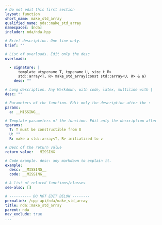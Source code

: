 ```yaml
---
# Do not edit this first section
layout: function
short_name: make_std_array
qualified_name: nda::make_std_array
namespaces: [nda]
includer: nda/nda.hpp

# Brief description. One line only.
brief: ""

# List of overloads. Edit only the desc
overloads:

  - signature: |
      template <typename T, typename U, size_t R>
      std::array<T, R> make_std_array(const std::array<U, R> & a)
    desc: ""

# Long description. Any Markdown, with code, latex, multiline with |
desc: ""

# Parameters of the function. Edit only the description after the :
params:
  a: __MISSING__

# Template parameters of the function. Edit only the description after the :
tparams:
  T: T must be constructible from U
  U: ""
  R: make a std::array<T, R> initialized to v

# Desc of the return value
return_value: __MISSING__

# Code example. desc: any markdown to explain it.
example:
  desc: __MISSING__
  code: __MISSING__

# A list of related functions/classes
see-also: []

# ---------- DO NOT EDIT BELOW --------
permalink: /cpp-api/nda/make_std_array
title: nda::make_std_array
parent: nda
nav_exclude: true
...
```



